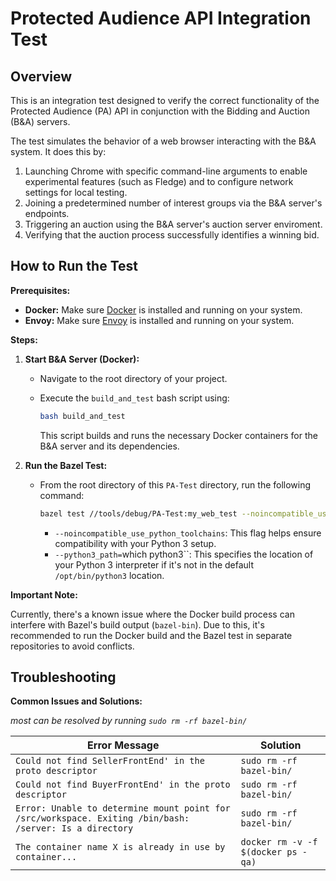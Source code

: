 # Protected Audience API Integration Test

## Overview

This is an integration test designed to verify the correct functionality of the Protected Audience (PA) API in conjunction with the Bidding and Auction (B&A) servers. 

The test simulates the behavior of a web browser interacting with the B&A system. It does this by:

1. Launching Chrome with specific command-line arguments to enable experimental features (such as Fledge) and to configure network settings for local testing.
2. Joining a predetermined number of interest groups via the B&A server's endpoints.
3. Triggering an auction using the B&A server's auction server enviroment.
4. Verifying that the auction process successfully identifies a winning bid.

## How to Run the Test

**Prerequisites:**

* **Docker:** Make sure [Docker](https://g3doc.corp.google.com/cloud/containers/g3doc/glinux-docker/install.md?cl=head) is installed and running on your system.
* **Envoy:** Make sure [Envoy](Go/envoy) is installed and running on your system.


**Steps:**

1. **Start B&A Server (Docker):**
   - Navigate to the root directory of your project.
   - Execute the `build_and_test` bash script using:

      ```bash
      bash build_and_test
      ```

      This script builds and runs the necessary Docker containers for the B&A server and its dependencies.

2. **Run the Bazel Test:**
   - From the root directory of this `PA-Test` directory, run the following command:

      ```bash
      bazel test //tools/debug/PA-Test:my_web_test --noincompatible_use_python_toolchains --python3_path=`which python3`
      ```

      - `--noincompatible_use_python_toolchains`: This flag helps ensure compatibility with your Python 3 setup.
      - `--python3_path=`which python3``: This specifies the location of your Python 3 interpreter if it's not in the default `/opt/bin/python3` location.

**Important Note:**

Currently, there's a known issue where the Docker build process can interfere with Bazel's build output (`bazel-bin`). Due to this, it's recommended to run the Docker build and the Bazel test in separate repositories to avoid conflicts.

## Troubleshooting

**Common Issues and Solutions:**

*most can be resolved by running `sudo rm -rf bazel-bin/`*

| Error Message                                           | Solution                                                                                              |
| ----------------------------------------------------- | ----------------------------------------------------------------------------------------------------- |
| `Could not find SellerFrontEnd' in the proto descriptor`| `sudo rm -rf bazel-bin/`
| `Could not find BuyerFrontEnd' in the proto descriptor`| `sudo rm -rf bazel-bin/`
| `Error: Unable to determine mount point for /src/workspace. Exiting /bin/bash: /server: Is a directory`|`sudo rm -rf bazel-bin/`
|`The container name X is already in use by container...`| `docker rm -v -f $(docker ps -qa)`|

